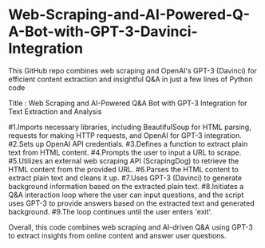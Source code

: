 # Web-Scraping-and-AI-Powered-Q-A-Bot-with-GPT-3-Davinci-Integration
This GitHub repo combines web scraping and OpenAI's GPT-3 (Davinci) for efficient content extraction and insightful Q&amp;A in just a few lines of Python code

Title : Web Scraping and AI-Powered Q&A Bot with GPT-3 Integration for Text Extraction and Analysis

#1.Imports necessary libraries, including BeautifulSoup for HTML parsing, requests for making HTTP requests, and OpenAI for GPT-3 integration.
#2.Sets up OpenAI API credentials.
#3.Defines a function to extract plain text from HTML content.
#4.Prompts the user to input a URL to scrape.
#5.Utilizes an external web scraping API (ScrapingDog) to retrieve the HTML content from the provided URL.
#6.Parses the HTML content to extract plain text and cleans it up.
#7.Uses GPT-3 (Davinci) to generate background information based on the extracted plain text.
#8.Initiates a Q&A interaction loop where the user can input questions, and the script uses GPT-3 to provide answers based on the extracted text and generated background.
#9.The loop continues until the user enters 'exit'.

Overall, this code combines web scraping and AI-driven Q&A using GPT-3 to extract insights from online content and answer user questions.
